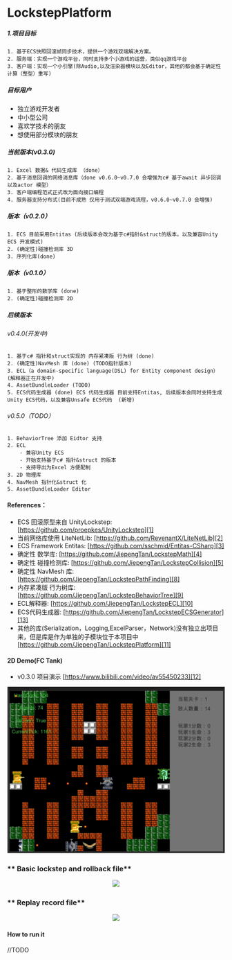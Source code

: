 # LockstepPlatform 
 
##### 1.项目目标    

    1. 基于ECS快照回滚帧同步技术，提供一个游戏双端解决方案。
    2. 服务端：实现一个游戏平台，同时支持多个小游戏的运营，类似qq游戏平台
    3. 客户端：实现一个小引擎(除Audio,以及渲染器模块以及Editor，其他的都会基于确定性计算（整型）重写)

##### 目标用户  
   - 独立游戏开发者
   - 中小型公司
   - 喜欢学技术的朋友
   - 想使用部分模块的朋友

##### **当前版本(v0.3.0)**
    1. Excel 数据& 代码生成库 （done）
    2. 基于消息回调的网络消息库（done v0.6.0~v0.7.0 会增强为c# 基于await 异步回调 以及actor 模型）
    3. 客户端编程范式正式改为面向接口编程
    4. 服务器支持分布式(目前不成熟 仅用于测试双端游戏流程，v0.6.0~v0.7.0 会增强)
##### 版本（v0.2.0）
    1. ECS 目前采用Entitas (后续版本会改为基于c#指针&struct的版本。以及兼容Unity ECS 开发模式)
    2. (确定性)碰撞检测库 3D
    3. 序列化库(done)
##### 版本（v0.1.0）
    1. 基于整形的数学库 (done)
    2. (确定性)碰撞检测库 2D

##### 后续版本
###### v0.4.0(开发中)
    1. 基于c# 指针和struct实现的 内存紧凑版 行为树 (done)
    2. (确定性)NavMesh 库 (done) (TODO指针版本)
    3. ECL（a domain-specific language(DSL) for Entity component design）(解释器正在开发中)
    4. AssetBundleLoader (TODO)
    5. ECS代码生成器 (done) ECS 代码生成器 目前支持Entitas, 后续版本会同时支持生成Unity ECS代码，以及兼容Unsafe ECS代码  (新增)

###### v0.5.0（TODO）
    1. BehaviorTree 添加 Eidtor 支持
    2. ECL 
        - 兼容Unity ECS 
        - 开始支持基于c# 指针&struct 的版本
        - 支持导出为Excel 方便配制
    3. 2D 物理库
    4. NavMesh 指针化&struct 化
    5. AssetBundleLoader Editor


#### **References：** 
- ECS 回滚原型来自 UnityLockstep:[https://github.com/proepkes/UnityLockstep][1] 
- 当前网络库使用 LiteNetLib: [https://github.com/RevenantX/LiteNetLib][2] 
- ECS Framework Entitas: [https://github.com/sschmid/Entitas-CSharp][3] 
- 确定性 数学库: [https://github.com/JiepengTan/LockstepMath][4]  
- 确定性 碰撞检测库: [https://github.com/JiepengTan/LockstepCollision][5] 
- 确定性 NavMesh 库: [https://github.com/JiepengTan/LockstepPathFinding][8] 
- 内存紧凑版 行为树库: [https://github.com/JiepengTan/LockstepBehaviorTree][9] 
- ECL解释器: [https://github.com/JiepengTan/LockstepECL][10] 
- ECS代码生成器: [https://github.com/JiepengTan/LockstepECSGenerator][13]  
- 其他的库(Serialization，Logging,ExcelParser，Network)没有独立出项目来，但是库是作为单独的子模块位于本项目中[https://github.com/JiepengTan/LockstepPlatform][11]


#### 2D Demo(FC Tank)
    
- v0.3.0 项目演示 [https://www.bilibili.com/video/av55450233][12] 

<p align="center"> <img src="https://github.com/JiepengTan/JiepengTan.github.io/blob/master/assets/img/blog/Show/game_pic.png?raw=true" width="512"/></p>


### ** Basic lockstep and rollback file**
<p align="center"><img src="https://github.com/JiepengTan/JiepengTan.github.io/blob/master/assets/img/blog/Show/lockstepgifbig.gif?raw=true" width="512"></p>

### ** Replay record file**
<p align="center"><img src="https://github.com/JiepengTan/JiepengTan.github.io/blob/master/assets/img/blog/Show/lsp_recode_file2.gif?raw=true" width="940"></p>




#### **How to run it**
//TODO


 [1]: https://github.com/proepkes/UnityLockstep
 [2]: https://github.com/RevenantX/LiteNetLib
 [3]: https://github.com/sschmid/Entitas-CSharp
 [4]: https://github.com/JiepengTan/LockstepMath
 [5]: https://github.com/JiepengTan/LockstepCollision
 [6]: https://github.com/JiepengTan/LockstepPlatform/releases
 [7]: https://github.com/sschmid/Entitas-CSharp/releases
 [8]: https://github.com/JiepengTan/LockstepPathFinding
 [9]: https://github.com/JiepengTan/LockstepBehaviorTree
 [10]: https://github.com/JiepengTan/LockstepECL
 [11]: https://github.com/JiepengTan/LockstepPlatform
 [12]: https://www.bilibili.com/video/av55450233
 [13]: https://github.com/JiepengTan/LockstepECSGenerator